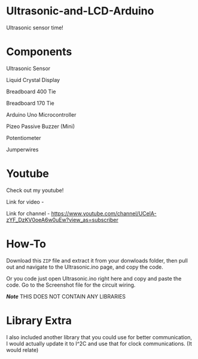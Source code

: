 # Ultrasonic-and-LCD-Arduino

Ultrasonic sensor time!

# Components

Ultrasonic Sensor

Liquid Crystal Display

Breadboard 400 Tie

Breadboard 170 Tie

Arduino Uno Microcontroller

Pizeo Passive Buzzer (Mini)

Potentiometer

Jumperwires

# Youtube

Check out my youtube!

Link for video -

Link for channel - https://www.youtube.com/channel/UCelA-zYF_DzKV0oeA6w0uEw?view_as=subscriber

# How-To

Download this `ZIP` file and extract it from your donwloads folder, then pull out and navigate to the Ultrasonic.ino page, and copy the code.

Or you code just open Ultrasonic.ino right here and copy and paste the code. Go to the Screenshot file for the circuit wiring.

***Note*** THIS DOES NOT CONTAIN ANY LIBRARIES 

# Library Extra

I also included another library that you could use for better communication, I would actually update it to I^2C and use that for clock communications.
(It would relate)
